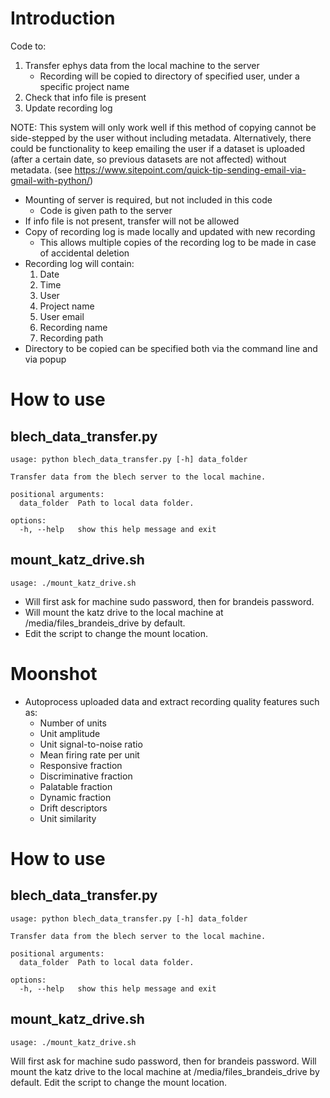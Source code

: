 # Introduction
Code to:
1. Transfer ephys data from the local machine to the server
    - Recording will be copied to directory of specified user, under a specific project name
2. Check that info file is present
3. Update recording log

NOTE: This system will only work well if this method of copying cannot be side-stepped
    by the user without including metadata.
    Alternatively, there could be functionality to keep emailing the user if a dataset is uploaded
    (after a certain date, so previous datasets are not affected) without metadata.
    (see https://www.sitepoint.com/quick-tip-sending-email-via-gmail-with-python/)

- Mounting of server is required, but not included in this code
    - Code is given path to the server
- If info file is not present, transfer will not be allowed
- Copy of recording log is made locally and updated with new recording
    - This allows multiple copies of the recording log to be made in case of accidental deletion
- Recording log will contain:
    1) Date
    2) Time
    3) User
    4) Project name
    5) User email
    6) Recording name
    7) Recording path
- Directory to be copied can be specified both via the command line and via popup

# How to use

## blech_data_transfer.py
```
usage: python blech_data_transfer.py [-h] data_folder

Transfer data from the blech server to the local machine.

positional arguments:
  data_folder  Path to local data folder.

options:
  -h, --help   show this help message and exit
```

## mount_katz_drive.sh
```
usage: ./mount_katz_drive.sh
```
- Will first ask for machine sudo password, then for brandeis password.
- Will mount the katz drive to the local machine at /media/files_brandeis_drive by default.
- Edit the script to change the mount location.

# Moonshot
- Autoprocess uploaded data and extract recording quality features such as:
    - Number of units
    - Unit amplitude
    - Unit signal-to-noise ratio
    - Mean firing rate per unit
    - Responsive fraction
    - Discriminative fraction
    - Palatable fraction
    - Dynamic fraction
    - Drift descriptors
    - Unit similarity 

# How to use

## blech_data_transfer.py
```
usage: python blech_data_transfer.py [-h] data_folder

Transfer data from the blech server to the local machine.

positional arguments:
  data_folder  Path to local data folder.

options:
  -h, --help   show this help message and exit
```

## mount_katz_drive.sh
```
usage: ./mount_katz_drive.sh
```
Will first ask for machine sudo password, then for brandeis password.
Will mount the katz drive to the local machine at /media/files_brandeis_drive by default.
Edit the script to change the mount location.
